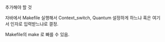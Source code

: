 추가해야 할 것

자바에서 Makefile 실행해서 Context_switch, Quantum 설정하게 하느냐
혹은 여기서 인자로 입력받느냐로 결정.

Makefile의 make 로 빠를 수 있음.
